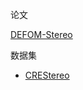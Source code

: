 论文

[DEFOM-Stereo](https://github.com/Insta360-Research-Team/DEFOM-Stereo)

数据集

- [CREStereo](https://github.com/megvii-research/CREStereo)


